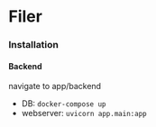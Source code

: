 # Filer

### Installation

#### Backend
navigate to app/backend

- DB: `docker-compose up`
- webserver: `uvicorn app.main:app`